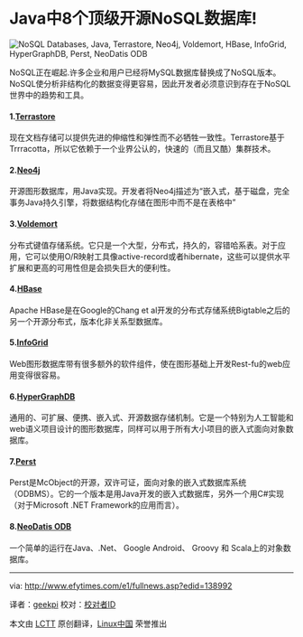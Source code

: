 Java中8个顶级开源NoSQL数据库!
================================================================================
![NoSQL Databases, Java, Terrastore, Neo4j, Voldemort, HBase, InfoGrid, HyperGraphDB, Perst, NeoDatis ODB](http://www.efytimes.com/admin/useradmin/photo/R6eL24207PM5202014.jpg)

NoSQL正在崛起.许多企业和用户已经将MySQL数据库替换成了NoSQL版本。NoSQL使分析非结构化的数据变得更容易，因此开发者必须意识到存在于NoSQL世界中的趋势和工具。

#### 1.[Terrastore][1] ####

现在文档存储可以提供先进的伸缩性和弹性而不必牺牲一致性。Terrastore基于Trrracotta，所以它依赖于一个业界公认的，快速的（而且又酷）集群技术。

#### 2.[Neo4j][2] ####

开源图形数据库，用Java实现。开发者将Neo4j描述为“嵌入式，基于磁盘，完全事务Java持久引擎，将数据结构化存储在图形中而不是在表格中”

#### 3.[Voldemort][3] ####

分布式键值存储系统。它只是一个大型，分布式，持久的，容错哈系表。对于应用，它可以使用O/R映射工具像active-record或者hibernate，这些可以提供水平扩展和更高的可用性但是会损失巨大的便利性。

#### 4.[HBase][4] ####

Apache HBase是在Google的Chang et al开发的分布式存储系统Bigtable之后的另一个开源分布式，版本化非关系型数据库。

#### 5.[InfoGrid][5] ####

Web图形数据库带有很多额外的软件组件，使在图形基础上开发Rest-fu的web应用变得很容易。

#### 6.[HyperGraphDB][6] ####

通用的、可扩展、便携、嵌入式、开源数据存储机制。它是一个特别为人工智能和web语义项目设计的图形数据库，同样可以用于所有大小项目的嵌入式面向对象数据库。

#### 7.[Perst][7] ####

Perst是McObject的开源，双许可证，面向对象的嵌入式数据库系统（ODBMS）。它的一个版本是用Java开发的嵌入式数据库，另外一个用C#实现（对于Microsoft .NET Framework的应用而言）。

#### 8.[NeoDatis ODB][8] ####

一个简单的运行在Java、.Net、 Google Android、 Groovy 和 Scala上的对象数据库。

--------------------------------------------------------------------------------

via: http://www.efytimes.com/e1/fullnews.asp?edid=138992

译者：[geekpi](https://github.com/geekpi) 校对：[校对者ID](https://github.com/校对者ID)

本文由 [LCTT](https://github.com/LCTT/TranslateProject) 原创翻译，[Linux中国](http://linux.cn/) 荣誉推出

[1]:https://code.google.com/p/terrastore/
[2]:http://www.neo4j.org/
[3]:http://www.project-voldemort.com/voldemort/
[4]:http://hbase.apache.org/
[5]:http://infogrid.org/trac/
[6]:http://www.kobrix.com/hgdb.jsp
[7]:http://www.mcobject.com/perst/
[8]:http://neodatis.wikidot.com/
